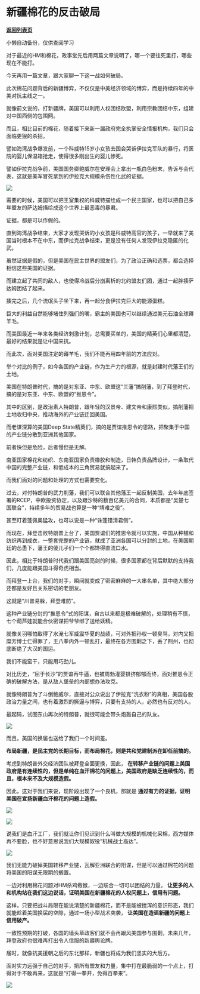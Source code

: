 # 新疆棉花的反击破局

[**返回列表页**](/gzh/政事堂2019)

小懒自动备份，仅供查阅学习

对于最近的HM和棉花，政事堂先后用两篇文章说明了，哪一个要往死里打，哪些现在不能打。

  

今天再用一篇文章，跟大家聊一下这一战如何破局。

  

此次棉花问题背后的新疆博弈，不仅仅是中美经济领域的博弈，而是持续四年的中美对抗主线之一。

  

就像前文说的，打新疆牌，美国可以利用人权团结欧盟，利用宗教团结中东，组建对中国西侧的包围网。

  

而且，相比目前的棉花，随着接下来新一届政府完全执掌安全情报机构，我们只会面临更狠的杀招。

  

譬如海湾战争爆发前，一个科威特15岁小女孩去国会哭诉伊拉克军队的暴行，将医院的婴儿保温箱抢走，使得很多刚出生的婴儿惨死。

  

譬如伊拉克战争前，美国国务卿鲍威尔在安理会上拿出一瓶白色粉末，告诉与会代表，这就是美军冒死拿到的伊拉克大规模杀伤性化武的证据。

  

![](https://mmbiz.qpic.cn/mmbiz_jpg/rxhS23yu8cPGbqAsa4GU92x6JE7as9xE4MQTWmECOu3rGfSuicp3mD6H6iaRFdP39akDjdicBtaVbQic8Ss8bn52KQ/640?wx_fmt=jpeg)

  

需要的时候，美国可以把王室集权的科威特描绘成一个民主国家，也可以把自己多年盟友的萨达姆描绘成这个世界上最恶毒的暴君。

  

证据，都是可以作假的。

  

直到海湾战争结束，大家才发现哭诉的小女孩是科威特高官的孩子，一早就来了美国当时根本不在中东，而伊拉克战争结束，更是没有任何人发现伊拉克隐匿的化武。

  

虽然证据是假的，但是美国在民主世界的盟友们，为了政治正确和选票，都会选择相信这些美国的证据。

  

而建立起了共同的敌人，也使得冷战后分崩离析的北约盟友们团，通过一起胖揍萨达姆团结了起来。

  

揍完之后，几个流氓头子坐下来，再一起分食伊拉克巨大的能源蛋糕。

  

巨大的利益自然能够堵住列强们的嘴，霸主的美国也可以继续通过美元石油全球薅羊毛。

  

而美国最近一年来各类经济刺激计划，总需要买单的，美国的精英们心里都清楚，最好的结果就是让中国来抗。

  

而此次，面对美国注定的薅羊毛，我们不能再用四年前的方法应对。  

  

举个对比的例子，如今各国的产业链，作为生产力的根源，就是封建时代藩王们的土地。

  

美国在特朗普时代，搞的是对东亚、中东、欧盟这“三藩”搞削藩，到了拜登时代，搞的是对东亚、中东、欧盟的“推恩令”。

  

其中的区别，是政治素人特朗普，跟年轻的汉景帝、建文帝和康熙类似，搞削藩把土地收归中央，推动海外的产业链迁回美国。  

  

而老谋深算的美国Deep State精英们，搞的是贾谊推恩令的思路，把聚集于中国的产业链分散到亚洲其他国家。  

  

前者快但是危险，后者慢但是无解。

  

南亚国家棉花和纺织、东南亚国家负责橡胶和制造，日韩负责品牌设计，一条取代中国的完整产业链，和低成本的三角贸易就搞起来了。  

  

而我们面对的问题和处理的方式也需要变化。

  

过去，对付特朗普的武力削藩，我们可以联合其他藩王一起反制美国，去年年底签署的RCEP，中欧投资协定，以及跟沙特的数百亿美元的合同，本质都是“吴楚七国联合”，持续多年的贸易战也算是一种“靖难之役”。  

  

甚至盯着蓬佩奥猛攻，也可以说是一种“诛蓬错清君侧”。  

  

而现在，拜登击败特朗普上台了，美国贾谊们的推恩令就可以实施，中国从种植和纺织再到成衣，一整套完整的产业链，就成了亚洲各国可以分封的土地，在美国朝廷的怂恿下，藩王的傻儿子们一个个都馋得直流口水。

  

因此，相比于特朗普时代我们跟美国亮剑的时候，很多国家都在背后默默的支持我们，几度能跟美国斗得奇虎相当。

  

而拜登一上台，我们的对手，瞬间就变成了密密麻麻的一大串名单，其中绝大部分还都是友好且关系密切的老朋友。  

  

这就是“川普易躲，拜登难防”。  

  

这种产业链分封的“推恩令”式的阳谋，自古以来都是极难破解的，处理稍有不慎，七个葫芦娃就能合伙密谋把爷爷绑了送给妖精。

  

就像关羽哪怕取得了水淹七军威震华夏的战绩，可对外把孙权一顿臭骂，对内又把糜芳博士仁得罪了，王八拳内外一顿乱打，最终在各方围剿之下，丢了荆州，也彻底断绝了大汉的国运。

  

我们不能蛮干，只能用巧劲儿。

  

对比历史，“屈于长沙”的贾谊再牛逼，也被周勃灌婴排挤郁郁而终，面对推恩令正确的破解方法，是从敌人堡垒的内部想办法攻克。

  

就像特朗普为了斗倒鲍威尔，直接对公众说出了伊拉克“洗衣粉”的真相，美国各股政治力量之间，也有着激烈的撕逼与博弈，只要有支持的人，必然也有反对的人。

  

最起码，试图东山再次的特朗普，就很可能会带头炮轰自己的队友。  

  

![](https://mmbiz.qpic.cn/mmbiz_jpg/rxhS23yu8cPGbqAsa4GU92x6JE7as9xEN05hiaBUll6RNxCEHJtGXFkjFVk0r0b3w2ragSadSdiaABzRREI3GWdQ/640?wx_fmt=jpeg)

  

而且，美国的换届也送给了我们一个时间差。

  

 **布局新疆，是民主党的长期目标，而布局棉花，则是共和党建制派在卸任前搞的。**

  

考虑到特朗普外交经济团队被拜登全面更换，因此，
**在转移产业链的问题上美国政府是有连续性的，但是单纯在血汗棉花的问题上，美国政府是缺乏连续性的，而且，根本来不及大规模造假。**

  

因此，这对于我们来说，现阶段出现了一个良机，那就是 **通过有力的证据，证明美国在宣扬新疆血汗棉花的问题上造假。**

  

![](https://mmbiz.qpic.cn/mmbiz_jpg/rxhS23yu8cPGbqAsa4GU92x6JE7as9xEfQiaIpfn27OdtKV8V73Ql9Hvj4AYRK0shDoxyfavQicPS06Kt5gZa9pw/640?wx_fmt=jpeg)

![](https://mmbiz.qpic.cn/mmbiz_jpg/rxhS23yu8cPGbqAsa4GU92x6JE7as9xEapXoFFvicXAR5H09Zv5gjI59Y3hahaHNibz6TSzlP5gSiaXS633AV9RRQ/640?wx_fmt=jpeg)

  

说我们是血汗工厂，我们就让你们见识到什么叫做大规模的机械化采棉，西方媒体再不要脸，也不好意思说我们大规模奴役“机械战士高达”。  

  

![](https://mmbiz.qpic.cn/mmbiz_png/rxhS23yu8cPGbqAsa4GU92x6JE7as9xE4DgiauQvac7IoibCp7AvAEia0zticGmll7JEYycyZ5a5Lic9uKxZj5Ds6xA/640?wx_fmt=png)

  

我们无能力破掉美国转移产业链，瓦解亚洲联合的阳谋，但是可以通过棉花的问题将美国的阳谋无限期的搁置。  

  

一边对利用棉花问题对HM杀鸡儆猴，一边联合一切可以团结的力量， **让更多的人和机构站在我们这边说话，证明美国在新疆棉花的人权问题上，信用有问题。**

  

这样，只要把战斗局限在能说清楚的新疆棉花，而不是能被搅浑的意识形态，我们就能趁着美国换届的空隙，通过一场小型战术突袭，
**让美国在造谣新疆的问题上信用破产。**

  

一致性预期的打破，各国的墙头草政客们就不会再跟风美国参与围剿，未来几年，拜登政府也很难再打出令人信服的新疆舆论牌。

  

届时，就像抗美援朝之后的东北那样，新疆也将成为我们坚实的大后方。

  

面对实力远强于自己的对手，把所有盟友和力量，集中打在最脆弱的一个点上，打得对手不敢再来，这就是“打得一拳开，免得百拳来”。  

  

![](https://mmbiz.qpic.cn/mmbiz_jpg/rxhS23yu8cPp0iaKAfe0ZsWfgGcY72o9Nror8TicrtnlDsqzY7y4Kum4fM3X0FMEGlbvm9HvZUiaETSnLt4DHNLbQ/640?wx_fmt=jpeg)

